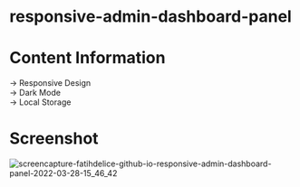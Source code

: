 # responsive-admin-dashboard-panel
# Content Information
→ Responsive Design<br>
→ Dark Mode<br>
→ Local Storage<br>

# Screenshot
![screencapture-fatihdelice-github-io-responsive-admin-dashboard-panel-2022-03-28-15_46_42](https://user-images.githubusercontent.com/53579912/160400944-5851f1e1-cd32-413f-90ad-b86dc86d262e.png)
